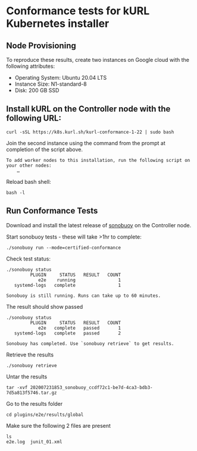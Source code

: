 # Conformance tests for kURL Kubernetes installer

## Node Provisioning

To reproduce these results, create two instances on Google cloud with the following attributes:

- Operating System: Ubuntu 20.04 LTS
- Instance Size: N1-standard-8
- Disk: 200 GB SSD

## Install kURL on the Controller node with the following URL:

```
curl -sSL https://k8s.kurl.sh/kurl-conformance-1-22 | sudo bash
```

Join the second instance using the command from the prompt at completion of the script above.

```
To add worker nodes to this installation, run the following script on your other nodes:
    …
```

Reload bash shell:
```
bash -l
```
## Run Conformance Tests

Download and install the latest release of [sonobuoy](https://github.com/vmware-tanzu/sonobuoy/releases) on the Controller node.

Start sonobuoy tests - these will take >1hr to complete:

```
./sonobuoy run --mode=certified-conformance
```

Check test status:

```
./sonobuoy status
         PLUGIN     STATUS   RESULT   COUNT
            e2e    running                1
   systemd-logs   complete                1

Sonobuoy is still running. Runs can take up to 60 minutes.
```

The result should show passed
```
./sonobuoy status
         PLUGIN     STATUS   RESULT   COUNT
            e2e   complete   passed       1
   systemd-logs   complete   passed       2

Sonobuoy has completed. Use `sonobuoy retrieve` to get results.
```

Retrieve the results

```
./sonobuoy retrieve
```

Untar the results
```
tar -xvf 202007231853_sonobuoy_ccdf72c1-be7d-4ca3-bdb3-7d5a813f5746.tar.gz
```

Go to the results folder
```
cd plugins/e2e/results/global
```

Make sure the following 2 files are present

```
ls
e2e.log  junit_01.xml
```
